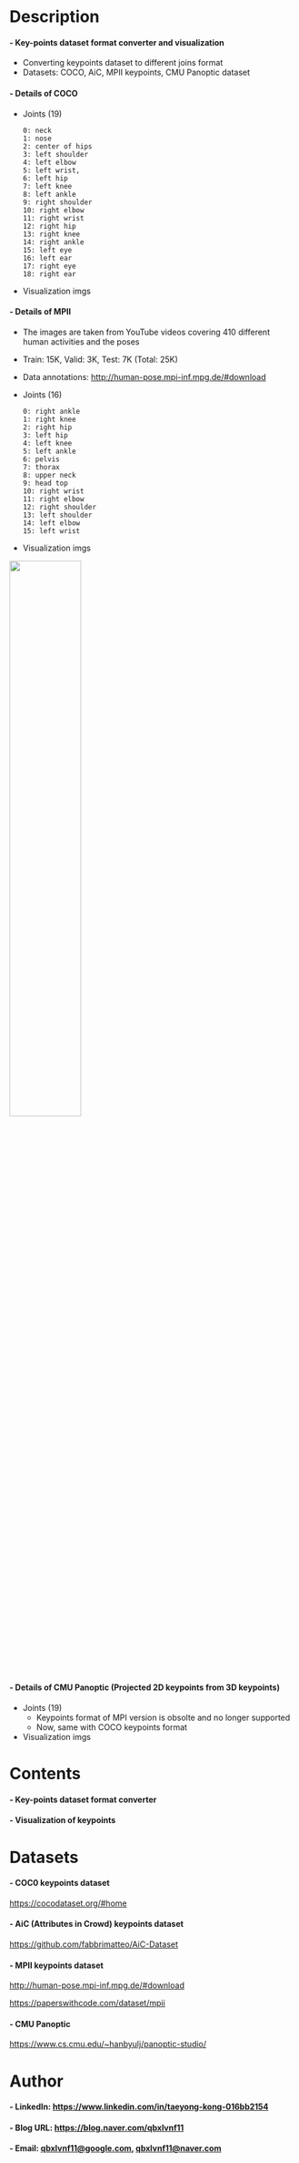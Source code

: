 
Description
=============

#### - Key-points dataset format converter and visualization
  - Converting keypoints dataset to different joins format
  - Datasets: COCO, AiC, MPII keypoints, CMU Panoptic dataset

#### - Details of COCO
  - Joints (19)
    
    ```
    0: neck
    1: nose
    2: center of hips
    3: left shoulder
    4: left elbow
    5: left wrist,
    6: left hip
    7: left knee
    8: left ankle
    9: right shoulder
    10: right elbow
    11: right wrist
    12: right hip
    13: right knee
    14: right ankle
    15: left eye
    16: left ear
    17: right eye
    18: right ear
    ```
    
  - Visualization imgs

#### - Details of MPII
  - The images are taken from YouTube videos covering 410 different human activities and the poses
  - Train: 15K, Valid: 3K, Test: 7K (Total: 25K)
  - Data annotations: http://human-pose.mpi-inf.mpg.de/#download
  - Joints (16)
    
    ```
    0: right ankle
    1: right knee
    2: right hip
    3: left hip
    4: left knee
    5: left ankle
    6: pelvis
    7: thorax 
    8: upper neck
    9: head top
    10: right wrist
    11: right elbow
    12: right shoulder
    13: left shoulder
    14: left elbow
    15: left wrist
    ```
    
  - Visualization imgs
  
<img src="https://user-images.githubusercontent.com/52263269/202661901-41e34c4d-5dca-48e2-8885-4711c19f1d66.png" width="50%"></img>

#### - Details of CMU Panoptic (Projected 2D keypoints from 3D keypoints)
  - Joints (19)
    - Keypoints format of MPI version is obsolte and no longer supported
    - Now, same with COCO keypoints format
  - Visualization imgs

Contents
=============
#### - Key-points dataset format converter

#### - Visualization of keypoints

Datasets
=============

#### - COC0 keypoints dataset

https://cocodataset.org/#home

#### - AiC (Attributes in Crowd) keypoints dataset

https://github.com/fabbrimatteo/AiC-Dataset

#### - MPII keypoints dataset

http://human-pose.mpi-inf.mpg.de/#download

https://paperswithcode.com/dataset/mpii

#### - CMU Panoptic

https://www.cs.cmu.edu/~hanbyulj/panoptic-studio/

Author
=============

#### - LinkedIn: https://www.linkedin.com/in/taeyong-kong-016bb2154

#### - Blog URL: https://blog.naver.com/qbxlvnf11

#### - Email: qbxlvnf11@google.com, qbxlvnf11@naver.com

